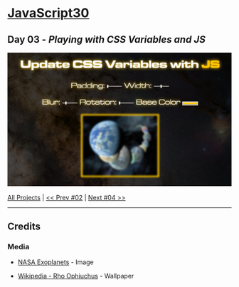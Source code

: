 # [JavaScript30](https://javascript30.com/)

## **Day 03** - *Playing with CSS Variables and JS*

<img src="static/img/day03.png" alt="Day03 Image" width="700">


[All Projects](https://github.com/10xOXR/JavaScript30/blob/master/README.md) | [<< Prev #02](https://github.com/10xOXR/JavaScript30/tree/master/day02) | [Next #04 >>](https://github.com/10xOXR/JavaScript30/tree/master/day04)

---

## Credits

### Media

- [NASA Exoplanets](https://exoplanets.nasa.gov/news/1581/discovery-alert-a-record-haul-planet-count-hits-4000/) - Image

- [Wikipedia - Rho Ophiuchus](https://en.wikipedia.org/wiki/Ophiuchus#/media/File:Guisard_-_Milky_Way.jpg) - Wallpaper